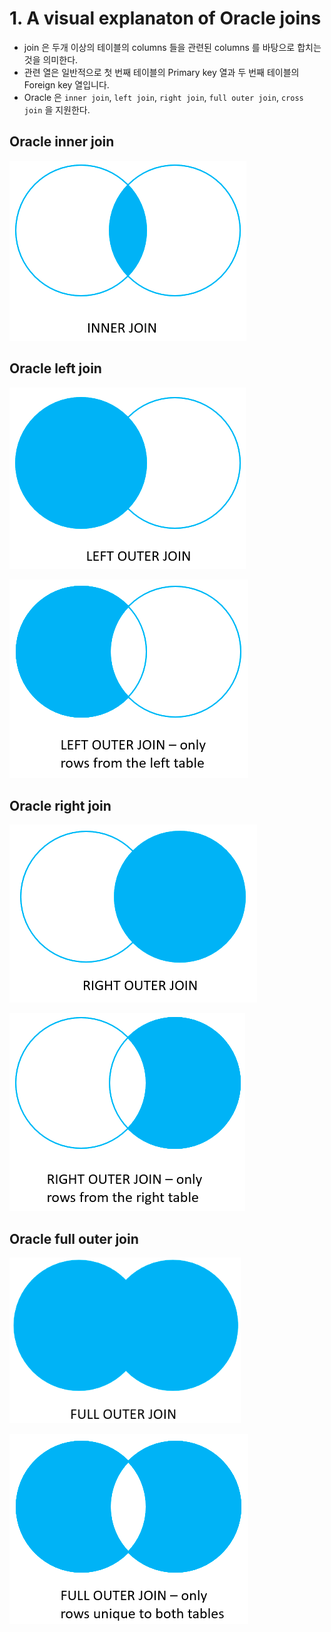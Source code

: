 # 1. A visual explanaton of Oracle joins
- join 은 두개 이상의 테이블의 columns 들을 관련된 columns 를 바탕으로 합치는 것을 의미한다.
- 관련 열은 일반적으로 첫 번째 테이블의 Primary key 열과 두 번째 테이블의 Foreign key 열입니다.
- Oracle 은 `inner join`, `left join`, `right join`, `full outer join`, `cross join` 을 지원한다.

## Oracle inner join
![img.png](../../images_join/innerjoin.png)

## Oracle left join
![img.png](../../images_join/legt_outer_join.png)

![img.png](../../images_join/left_outer_join_only.png)

## Oracle right join
![img.png](../../images_join/right_outer_join.png)

![img.png](../../images_join/right_outer_join_only.png)

## Oracle full outer join
![img.png](../../images_join/oracle_full_outer_join.png)

![img.png](../../images_join/full_outer_join_only.png)